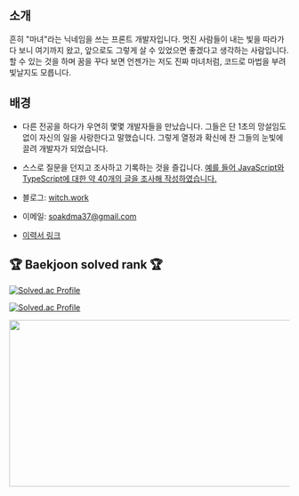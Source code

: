 ## 소개

흔히 "마녀"라는 닉네임을 쓰는 프론트 개발자입니다. 멋진 사람들이 내는 빛을 따라가다 보니 여기까지 왔고, 앞으로도 그렇게 살 수 있었으면 좋겠다고 생각하는 사람입니다. 할 수 있는 것을 하며 꿈을 꾸다 보면 언젠가는 저도 진짜 마녀처럼, 코드로 마법을 부려 빛날지도 모릅니다.

## 배경

- 다른 전공을 하다가 우연히 몇몇 개발자들을 만났습니다. 그들은 단 1초의 망설임도 없이 자신의 일을 사랑한다고 말했습니다. 그렇게 열정과 확신에 찬 그들의 눈빛에 끌려 개발자가 되었습니다.
- 스스로 질문을 던지고 조사하고 기록하는 것을 즐깁니다. [예를 들어 JavaScript와 TypeScript에 대한 약 40개의 글을 조사해 작성하였습니다.](https://witch.work/posts?search=%ED%83%90%EA%B5%AC%EC%83%9D%ED%99%9C)

- 블로그: [witch.work](https://witch.work)
- 이메일: <a href="mailto:soakdma37@gmail.com">soakdma37@gmail.com</a>
- [이력서 링크](https://witch.work/resume/kor)

## 🏆 Baekjoon solved rank 🏆

[![Solved.ac Profile](http://mazassumnida.wtf/api/v2/generate_badge?boj=city)](https://solved.ac/city/)

[![Solved.ac Profile](http://mazassumnida.wtf/api/v2/generate_badge?boj=dart)](https://solved.ac/dart/)


<a href="https://github.com/devxb/gitanimals">
<img
  src="https://render.gitanimals.org/farms/witch-factory"
  width="600"
  height="300"
/>
</a>
